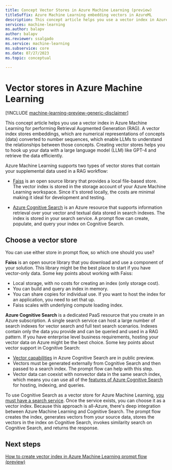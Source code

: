 ```yaml
---
title: Concept Vector Stores in Azure Machine Learning (preview)
titleSuffix: Azure Machine Learning embedding vectors in AzureML
description: This concept article helps you use a vector index in Azure Machine Learning for performing Retrieval Augmented Generation.
services: machine-learning
ms.author: balapv
author: balapv
ms.reviewer: ssalgado
ms.service: machine-learning
ms.subservice: core
ms.date: 07/27/2023
ms.topic: conceptual

---
```


# Vector stores in Azure Machine Learning

[!INCLUDE [machine-learning-preview-generic-disclaimer](includes/machine-learning-preview-generic-disclaimer.md)]

This concept article helps you use a vector index in Azure Machine Learning for performing Retrieval Augmented Generation (RAG). A vector index stores embeddings, which are numerical representations of concepts (data) converted to number sequences, which enable LLMs to understand the relationships between those concepts. Creating vector stores helps you to hook up your data with a large language model (LLM) like GPT-4 and retrieve the data efficiently.

Azure Machine Learning supports two types of vector stores that contain your supplemental data used in a RAG workflow:

+ [Faiss](https://github.com/facebookresearch/faiss) is an open source library that provides a local file-based store. The vector index is stored in the storage account of your Azure Machine Learning workspace. Since it's stored locally, the costs are minimal making it ideal for development and testing.

+ [Azure Cognitive Search](/azure/search/search-what-is-azure-search) is an Azure resource that supports information retrieval over your vector and textual data stored in search indexes. The index is stored in your search service. A prompt flow can create, populate, and query your index on Cognitive Search.

## Choose a vector store

You can use either store in prompt flow, so which one should you use?

**Faiss** is an open source library that you download and use a component of your solution. This library might be the best place to start if you have vector-only data. Some key points about working with Faiss:

+ Local storage, with no costs for creating an index (only storage cost).
+ You can build and query an index in memory.
+ You can share copies for individual use. If you want to host the index for an application, you need to set that up.
+ Faiss scales with underlying compute loading index.

**Azure Cognitive Search** is a dedicated PaaS resource that you create in an Azure subscription. A single search service can host a large number of search indexes for vector search and full text search scenarios. Indexes contain only the data you provide and can be queried and used in a RAG pattern. If you have enterprise level business requirements, hosting your vector data on Azure might be the best choice. Some key points about vector support in Cognitive Search:

+ [Vector capabilities](/azure/search/vector-search-overview) in Azure Cognitive Search are in public preview.
+ Vectors must be generated externally from Cognitive Search and then passed to a search index. The prompt flow can help with this step.
+ Vector data can coexist with nonvector data in the same search index, which means you can use all of the [features of Azure Cognitive Search](/azure/search/search-features-list) for hosting, indexing, and queries.

To use Cognitive Search as a vector store for Azure Machine Learning, [you must have a search service](/azure/search/search-create-service-portal). Once the service exists, you can choose it as a vector index. Because this approach is all-Azure, there's deep integration between Azure Machine Learning and Cognitive Search. The prompt flow creates the index, generates vectors from your source data, stores the vectors in the index on Cognitive Search, invokes similarity search on Cognitive Search, and returns the response.

<!-- | Pros	| Cons |
| ----------- | ----------- |
| Supports Vector Search, Semantic search, filters | Monthly subscription fees | 
| Can be scaled via replicas and partitions as needed | Initial setup is complex: need to provision and manage Azure Resource, need to grant access for local dev usage/manage secrets |
| Support and detailed documentation are available on service features/limitations | Limitations on number of vectors, which can be stored in index |  -->

## Next steps

[How to create vector index in Azure Machine Learning prompt flow (preview)](how-to-create-vector-index.md)
